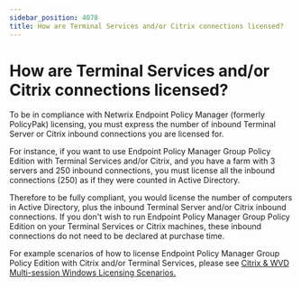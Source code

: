 ```yaml
---
sidebar_position: 4078
title: How are Terminal Services and/or Citrix connections licensed?
---
```


# How are Terminal Services and/or Citrix connections licensed?

To be in compliance with Netwrix Endpoint Policy Manager (formerly PolicyPak) licensing, you must express the number of inbound Terminal Server or Citrix inbound connections you are licensed for.

For instance, if you want to use Endpoint Policy Manager Group Policy Edition with Terminal Services and/or Citrix, and you have a farm with 3 servers and 250 inbound connections, you must license all the inbound connections (250) as if they were counted in Active Directory.

Therefore to be fully compliant, you would license the number of computers in Active Directory, plus the inbound Terminal Server and/or Citrix inbound connections. If you don't wish to run Endpoint Policy Manager Group Policy Edition on your Terminal Services or Citrix machines, these inbound connections do not need to be declared at purchase time.

For example scenarios of how to license Endpoint Policy Manager Group Policy Edition with Citrix and/or Terminal Services, please see [Citrix & WVD Multi-session Windows Licensing Scenarios](https://www.policypak.com/purchasing/vdi-licensing-scenarios/ "Citrix & WVD Multi-session Windows Licensing Scenarios")[.](https://www.policypak.com/support-sharing/citrix-licensing-scenarios.html "Citrix & Endpoint Policy Manager Licensing Scenarios/FAQ")
